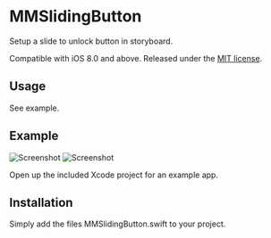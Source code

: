 # MMSlidingButton

Setup a slide to unlock button in storyboard.

Compatible with iOS 8.0 and above. Released under the [MIT license](LICENSE).


## Usage

See example.

## Example

![Screenshot](http://soff.me/WetB/Screenshot.png) ![Screenshot](http://soff.me/Wg7G/Screenshot2.png)

Open up the included Xcode project for an example app.


## Installation

Simply add the files MMSlidingButton.swift to your project.

